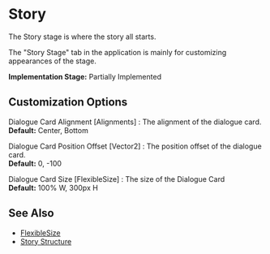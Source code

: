 # Story

The Story stage is where the story all starts.

The "Story Stage" tab in the application is mainly for customizing 
appearances of the stage.

**Implementation Stage:** Partially Implemented

## Customization Options

Dialogue Card Alignment [Alignments]
: The alignment of the dialogue card.<br/>
  **Default:** Center, Bottom

Dialogue Card Position Offset [Vector2]
: The position offset of the dialogue card.<br/>
  **Default:** 0, -100

Dialogue Card Size [FlexibleSize]
: The size of the Dialogue Card<br/>
  **Default:** 100% W, 300px H

## See Also
- [FlexibleSize](FlexibleSize.md)
- [Story Structure](Story-Structure.md)
